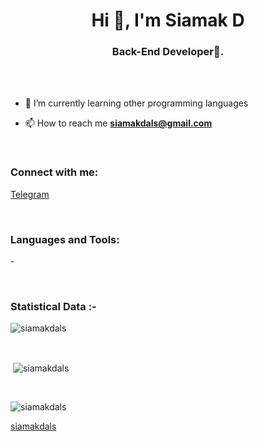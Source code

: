 <h1 align="center">Hi 👋, I'm Siamak D</h1>
<h3 align="center">Back-End Developer🌟.</h3>


<br>
<br>


- 🌱 I’m currently learning other programming languages

- 📫 How to reach me **siamakdals@gmail.com**

<br>

<h3 align="left">Connect with me:</h3>
<p align="left">
  <a href="https://telegram.me/s_n_m_d" target="blank">Telegram</a>
</p>

<br>

<h3 align="left">Languages and Tools:</h3>
<p align="left">-</p>

<br>

<h3>Statistical Data :-</h3>
<p><img align="center"
    src="https://github-readme-stats.vercel.app/api/top-langs?username=siamakdals&show_icons=true&locale=en&bg_color=0d1117&text_color=ffffff&layout=compact"
    alt="siamakdals" 
    bg_color=#808080/></p>

<br>

<p>&nbsp;<img align="center" src="https://github-readme-stats.vercel.app/api?username=siamakdals&show_icons=true&locale=en&bg_color=0d1117&text_color=ffffff&repo=convoychat"
    alt="siamakdals" /></p>

<br>

<p><img align="center" src="https://github-readme-streak-stats.herokuapp.com/?user=siamakdals&theme=dark&background=0d1117&date_format=M%20j%5B%2C%20Y%5D" alt="siamakdals" /></p>

[siamakdals](https://github.com/siamakdals)
